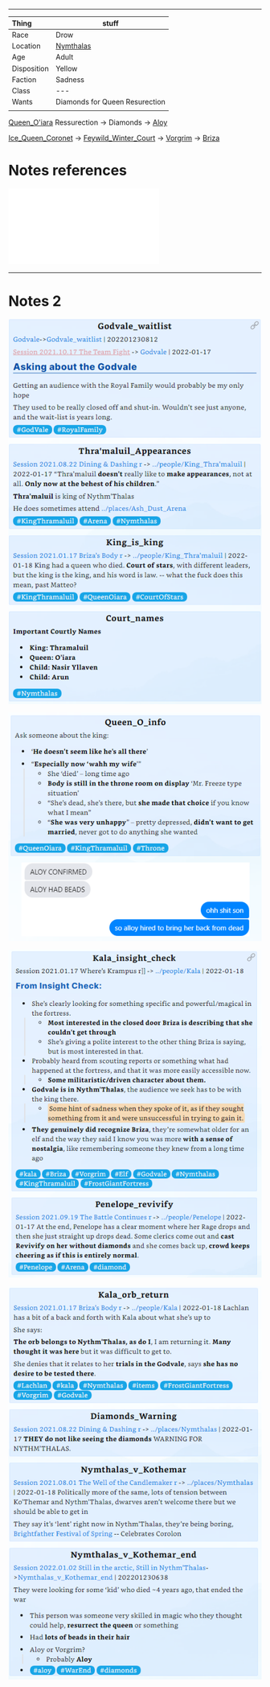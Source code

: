 ***

| Thing       | stuff                               |
| :----------- | ----------------------------------- |
| Race        | Drow                                |
| Location    | [Nymthalas](../places/Nymthalas.md) |
| Age         | Adult                               |
| Disposition | Yellow                              |
| Faction     |   Sadness                           |
| Class       | ---                                 |
| Wants       | Diamonds for Queen Resurection      |
|             |                                     |


[Queen_O'iara](Queen_O'iara.md) Ressurection -> Diamonds -> [Aloy](Aloy.md)

[Ice_Queen_Coronet](../things/Ice_Queen_Coronet.md) -> [Feywild_Winter_Court](Feywild_Winter_Court.md) -> [Vorgrim](Vorgrim.md) -> [Briza](Briza.md)


# Notes references
![King_Thra'maluid_Attach](Insights/Attach/King_Thra'maluid_Attach.md)

---

# Notes 2
![](../Insights/Attach/2_Pictures4Losers/20220123083651.png)

![](../Insights/Attach/2_Pictures4Losers/20220123083710.png)

![](../Insights/Attach/2_Pictures4Losers/20220123083725.png)

![](../Insights/Attach/2_Pictures4Losers/20220123083737.png)
